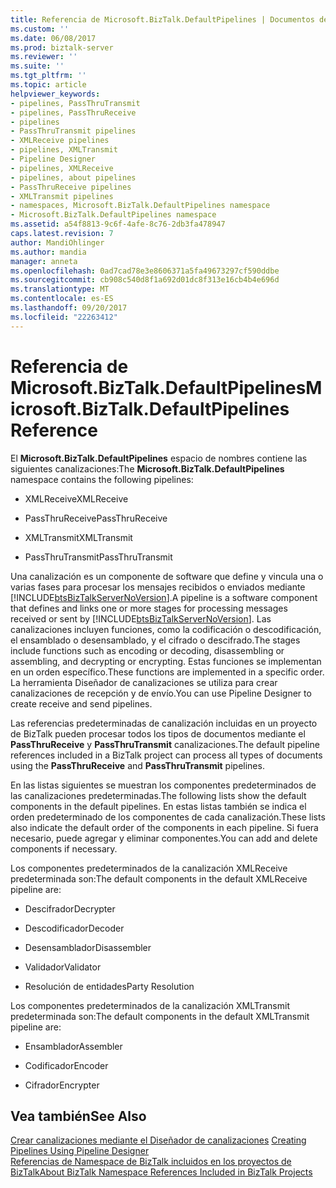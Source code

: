 ```yaml
---
title: Referencia de Microsoft.BizTalk.DefaultPipelines | Documentos de Microsoft
ms.custom: ''
ms.date: 06/08/2017
ms.prod: biztalk-server
ms.reviewer: ''
ms.suite: ''
ms.tgt_pltfrm: ''
ms.topic: article
helpviewer_keywords:
- pipelines, PassThruTransmit
- pipelines, PassThruReceive
- pipelines
- PassThruTransmit pipelines
- XMLReceive pipelines
- pipelines, XMLTransmit
- Pipeline Designer
- pipelines, XMLReceive
- pipelines, about pipelines
- PassThruReceive pipelines
- XMLTransmit pipelines
- namespaces, Microsoft.BizTalk.DefaultPipelines namespace
- Microsoft.BizTalk.DefaultPipelines namespace
ms.assetid: a54f8813-9c6f-4afe-8c76-2db3fa478947
caps.latest.revision: 7
author: MandiOhlinger
ms.author: mandia
manager: anneta
ms.openlocfilehash: 0ad7cad78e3e8606371a5fa49673297cf590ddbe
ms.sourcegitcommit: cb908c540d8f1a692d01dc8f313e16cb4b4e696d
ms.translationtype: MT
ms.contentlocale: es-ES
ms.lasthandoff: 09/20/2017
ms.locfileid: "22263412"
---
```

# <a name="microsoftbiztalkdefaultpipelines-reference"></a><span data-ttu-id="be00b-102">Referencia de Microsoft.BizTalk.DefaultPipelines</span><span class="sxs-lookup"><span data-stu-id="be00b-102">Microsoft.BizTalk.DefaultPipelines Reference</span></span>
<span data-ttu-id="be00b-103">El **Microsoft.BizTalk.DefaultPipelines** espacio de nombres contiene las siguientes canalizaciones:</span><span class="sxs-lookup"><span data-stu-id="be00b-103">The **Microsoft.BizTalk.DefaultPipelines** namespace contains the following pipelines:</span></span>  
  
-   <span data-ttu-id="be00b-104">XMLReceive</span><span class="sxs-lookup"><span data-stu-id="be00b-104">XMLReceive</span></span>  
  
-   <span data-ttu-id="be00b-105">PassThruReceive</span><span class="sxs-lookup"><span data-stu-id="be00b-105">PassThruReceive</span></span>  
  
-   <span data-ttu-id="be00b-106">XMLTransmit</span><span class="sxs-lookup"><span data-stu-id="be00b-106">XMLTransmit</span></span>  
  
-   <span data-ttu-id="be00b-107">PassThruTransmit</span><span class="sxs-lookup"><span data-stu-id="be00b-107">PassThruTransmit</span></span>  
  
 <span data-ttu-id="be00b-108">Una canalización es un componente de software que define y vincula una o varias fases para procesar los mensajes recibidos o enviados mediante [!INCLUDE[btsBizTalkServerNoVersion](../includes/btsbiztalkservernoversion-md.md)].</span><span class="sxs-lookup"><span data-stu-id="be00b-108">A pipeline is a software component that defines and links one or more stages for processing messages received or sent by [!INCLUDE[btsBizTalkServerNoVersion](../includes/btsbiztalkservernoversion-md.md)].</span></span> <span data-ttu-id="be00b-109">Las canalizaciones incluyen funciones, como la codificación o descodificación, el ensamblado o desensamblado, y el cifrado o descifrado.</span><span class="sxs-lookup"><span data-stu-id="be00b-109">The stages include functions such as encoding or decoding, disassembling or assembling, and decrypting or encrypting.</span></span> <span data-ttu-id="be00b-110">Estas funciones se implementan en un orden específico.</span><span class="sxs-lookup"><span data-stu-id="be00b-110">These functions are implemented in a specific order.</span></span> <span data-ttu-id="be00b-111">La herramienta Diseñador de canalizaciones se utiliza para crear canalizaciones de recepción y de envío.</span><span class="sxs-lookup"><span data-stu-id="be00b-111">You can use Pipeline Designer to create receive and send pipelines.</span></span>  
  
 <span data-ttu-id="be00b-112">Las referencias predeterminadas de canalización incluidas en un proyecto de BizTalk pueden procesar todos los tipos de documentos mediante el **PassThruReceive** y **PassThruTransmit** canalizaciones.</span><span class="sxs-lookup"><span data-stu-id="be00b-112">The default pipeline references included in a BizTalk project can process all types of documents using the **PassThruReceive** and **PassThruTransmit** pipelines.</span></span>  
  
 <span data-ttu-id="be00b-113">En las listas siguientes se muestran los componentes predeterminados de las canalizaciones predeterminadas.</span><span class="sxs-lookup"><span data-stu-id="be00b-113">The following lists show the default components in the default pipelines.</span></span> <span data-ttu-id="be00b-114">En estas listas también se indica el orden predeterminado de los componentes de cada canalización.</span><span class="sxs-lookup"><span data-stu-id="be00b-114">These lists also indicate the default order of the components in each pipeline.</span></span> <span data-ttu-id="be00b-115">Si fuera necesario, puede agregar y eliminar componentes.</span><span class="sxs-lookup"><span data-stu-id="be00b-115">You can add and delete components if necessary.</span></span>  
  
 <span data-ttu-id="be00b-116">Los componentes predeterminados de la canalización XMLReceive predeterminada son:</span><span class="sxs-lookup"><span data-stu-id="be00b-116">The default components in the default XMLReceive pipeline are:</span></span>  
  
-   <span data-ttu-id="be00b-117">Descifrador</span><span class="sxs-lookup"><span data-stu-id="be00b-117">Decrypter</span></span>  
  
-   <span data-ttu-id="be00b-118">Descodificador</span><span class="sxs-lookup"><span data-stu-id="be00b-118">Decoder</span></span>  
  
-   <span data-ttu-id="be00b-119">Desensamblador</span><span class="sxs-lookup"><span data-stu-id="be00b-119">Disassembler</span></span>  
  
-   <span data-ttu-id="be00b-120">Validador</span><span class="sxs-lookup"><span data-stu-id="be00b-120">Validator</span></span>  
  
-   <span data-ttu-id="be00b-121">Resolución de entidades</span><span class="sxs-lookup"><span data-stu-id="be00b-121">Party Resolution</span></span>  
  
 <span data-ttu-id="be00b-122">Los componentes predeterminados de la canalización XMLTransmit predeterminada son:</span><span class="sxs-lookup"><span data-stu-id="be00b-122">The default components in the default XMLTransmit pipeline are:</span></span>  
  
-   <span data-ttu-id="be00b-123">Ensamblador</span><span class="sxs-lookup"><span data-stu-id="be00b-123">Assembler</span></span>  
  
-   <span data-ttu-id="be00b-124">Codificador</span><span class="sxs-lookup"><span data-stu-id="be00b-124">Encoder</span></span>  
  
-   <span data-ttu-id="be00b-125">Cifrador</span><span class="sxs-lookup"><span data-stu-id="be00b-125">Encrypter</span></span>  
  
## <a name="see-also"></a><span data-ttu-id="be00b-126">Vea también</span><span class="sxs-lookup"><span data-stu-id="be00b-126">See Also</span></span>  
 <span data-ttu-id="be00b-127">[Crear canalizaciones mediante el Diseñador de canalizaciones](../core/creating-pipelines-using-pipeline-designer.md) </span><span class="sxs-lookup"><span data-stu-id="be00b-127">[Creating Pipelines Using Pipeline Designer](../core/creating-pipelines-using-pipeline-designer.md) </span></span>  
 [<span data-ttu-id="be00b-128">Referencias de Namespace de BizTalk incluidos en los proyectos de BizTalk</span><span class="sxs-lookup"><span data-stu-id="be00b-128">About BizTalk Namespace References Included in BizTalk Projects</span></span>](../core/about-biztalk-namespace-references-included-in-biztalk-projects.md)